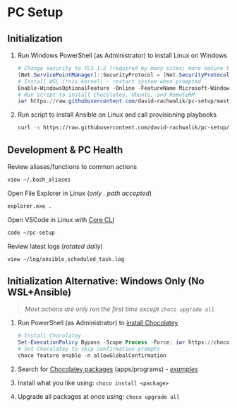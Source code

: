 # PC Setup

## Initialization

1. Run Windows PowerShell (as Administrator) to install Linux on Windows

    ``` powershell
    # Change security to TLS 1.2 (required by many sites; more secure than default TLS 1.0)
    [Net.ServicePointManager]::SecurityProtocol = [Net.SecurityProtocolType]::Tls12
    # Install WSL (*nix kernel) - restart system when prompted
    Enable-WindowsOptionalFeature -Online -FeatureName Microsoft-Windows-Subsystem-Linux
    # Run script to install Chocolatey, Ubuntu, and RemoteRM
    iwr https://raw.githubusercontent.com/david-rachwalik/pc-setup/master/win_init.ps1 -UseBasicParsing | iex
    ```

2. Run script to install Ansible on Linux and call provisioning playbooks

    ``` bash
    curl -s https://raw.githubusercontent.com/david-rachwalik/pc-setup/master/wsl_init.sh | sudo -H bash
    ```

## Development & PC Health

Review aliases/functions to common actions

``` bash
view ~/.bash_aliases
```

Open File Explorer in Linux (*only . path accepted*)

``` bash
explorer.exe .
```

Open VSCode in Linux with [Core CLI](https://code.visualstudio.com/docs/editor/command-line#_core-cli-options)

``` bash
code ~/pc-setup
```

Review latest logs (*rotated daily*)

``` bash
view ~/log/ansible_scheduled_task.log
```

## Initialization Alternative: Windows Only (No WSL+Ansible)

> *Most actions are only run the first time except `choco upgrade all`*

1. Run PowerShell (as Administrator) to [install Chocolatey](https://chocolatey.org/install)

    ``` powershell
    # Install Chocolatey
    Set-ExecutionPolicy Bypass -Scope Process -Force; iwr https://chocolatey.org/install.ps1 -UseBasicParsing | iex
    # Set Chocolatey to skip confirmation prompts
    choco feature enable -n allowGlobalConfirmation
    ```

2. Search for [Chocolatey packages](https://chocolatey.org/packages) (apps/programs) - *[examples](https://raw.githubusercontent.com/david-rachwalik/pc-setup/master/ansible_playbooks/group_vars/windows/choco.yml)*

3. Install what you like using: `choco install <package>`

4. Upgrade all packages at once using: `choco upgrade all`
